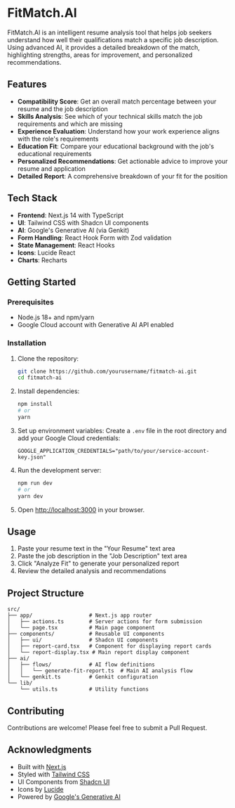# FitMatch.AI

FitMatch.AI is an intelligent resume analysis tool that helps job seekers understand how well their qualifications match a specific job description. Using advanced AI, it provides a detailed breakdown of the match, highlighting strengths, areas for improvement, and personalized recommendations.

## Features

- **Compatibility Score**: Get an overall match percentage between your resume and the job description
- **Skills Analysis**: See which of your technical skills match the job requirements and which are missing
- **Experience Evaluation**: Understand how your work experience aligns with the role's requirements
- **Education Fit**: Compare your educational background with the job's educational requirements
- **Personalized Recommendations**: Get actionable advice to improve your resume and application
- **Detailed Report**: A comprehensive breakdown of your fit for the position

## Tech Stack

- **Frontend**: Next.js 14 with TypeScript
- **UI**: Tailwind CSS with Shadcn UI components
- **AI**: Google's Generative AI (via Genkit)
- **Form Handling**: React Hook Form with Zod validation
- **State Management**: React Hooks
- **Icons**: Lucide React
- **Charts**: Recharts

## Getting Started

### Prerequisites

- Node.js 18+ and npm/yarn
- Google Cloud account with Generative AI API enabled

### Installation

1. Clone the repository:
   ```bash
   git clone https://github.com/yourusername/fitmatch-ai.git
   cd fitmatch-ai
   ```

2. Install dependencies:
   ```bash
   npm install
   # or
   yarn
   ```

3. Set up environment variables:
   Create a `.env` file in the root directory and add your Google Cloud credentials:
   ```
   GOOGLE_APPLICATION_CREDENTIALS="path/to/your/service-account-key.json"
   ```

4. Run the development server:
   ```bash
   npm run dev
   # or
   yarn dev
   ```

5. Open [http://localhost:3000](http://localhost:3000) in your browser.

## Usage

1. Paste your resume text in the "Your Resume" text area
2. Paste the job description in the "Job Description" text area
3. Click "Analyze Fit" to generate your personalized report
4. Review the detailed analysis and recommendations

## Project Structure

```
src/
├── app/                  # Next.js app router
│   ├── actions.ts        # Server actions for form submission
│   └── page.tsx          # Main page component
├── components/           # Reusable UI components
│   ├── ui/               # Shadcn UI components
│   ├── report-card.tsx   # Component for displaying report cards
│   └── report-display.tsx # Main report display component
├── ai/
│   ├── flows/            # AI flow definitions
│   │   └── generate-fit-report.ts  # Main AI analysis flow
│   └── genkit.ts         # Genkit configuration
└── lib/
    └── utils.ts          # Utility functions
```

## Contributing

Contributions are welcome! Please feel free to submit a Pull Request.


## Acknowledgments

- Built with [Next.js](https://nextjs.org/)
- Styled with [Tailwind CSS](https://tailwindcss.com/)
- UI Components from [Shadcn UI](https://ui.shadcn.com/)
- Icons by [Lucide](https://lucide.dev/)
- Powered by [Google's Generative AI](https://ai.google/)
